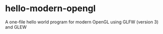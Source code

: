 hello-modern-opengl
===================

A one-file hello world program for modern OpenGL using GLFW (version 3) and GLEW
